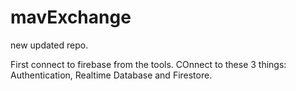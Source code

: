 # mavExchange
new updated repo.

First connect to firebase from the tools. COnnect to these 3 things: Authentication, Realtime Database and Firestore.
